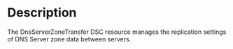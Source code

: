 # Description

The DnsServerZoneTransfer DSC resource manages the replication settings of DNS Server zone data between servers.

